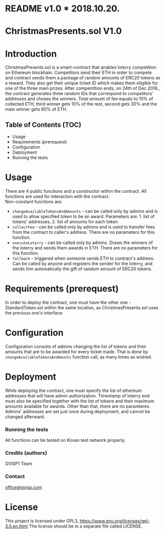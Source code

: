 # README v1.0 * 2018.10.20.

# ChristmasPresents.sol V1.0

# Introduction
ChristmasPresents.sol is a smart-contract that anables loterry competition on Ethereum blockhain. Competitors send their ETH in order to compete and contract sends them 
a package of random amounts of ERC20 tokens as a reward. They also get their unique ticket ID which makes them eligible for one of the three main prizes. 
After compentition ends, on 24th of Dec.2018., the contract generates three random IDs that correspond to competitors' addresses and choses the winners. 
Total amount of fee equals to 10% of collected ETH, third winner gets 10% of the rest, second gets 30% and the main winner gets 60% of ETH.  

## Table of Contents (TOC) 
* Usage
* Requirements (prerequest)
* Configuration
* Deployment
* Running the tests

# Usage
There are 4 public functions and a constructor within the contract. All functions are used for interaction with the contract.  
Non-constant functions are:  
* `changeAvailableTokensAndAmounts` - can be called only by admins and is used to allow specified token to be an award. Parameters are: 1. list of tokens' addresses, 2. list of amounts for each token.
* `collectFee` - can be called only by admins and is used to transfer fees from the contract to caller's address. There are no parameters for this function.
* `executeLoterry` - can be called only by admins. Draws the winners of the loterry and sends them awards in ETH. There are no parameters for this function.
* `fallback` - triggered when someone sends ETH to contract's address. Can be called by anyone and registers the sender for the loterry, and sends him automatically the gift of random amount of ERC20 tokens.  


# Requirements (prerequest)
In order to deploy the contract, one must have the other one - StandardToken.sol within the same location, as ChristmasPresents.sol uses the previous one's interface.

# Configuration
Configuration consists of admins changing the list of tokens and their amounts that are to be awarded for every ticket made. That is done by `changeAvailableTokensAndAmunts` function call, as many times as wished.

# Deployment
While deploying the contract, one must specify the list of ethereum addresses that will have admin authorization. Timestamp of loterry end must also be specified together with the list of tokens and their maximum amounts available for awards. Other than that, there are no paramteres. 
Admins' addresses are set just once during deployment, and cannot be changed afterward.

### Running the tests
All functions can be tested on Kovan test network properly.

### Credits (authors)
GVISP1 Team

### Contact
office@gvisp.com

# License
This project is licensed under GPL3, https://www.gnu.org/licenses/gpl-3.0.en.html The license should be in a separate file called LICENSE.
